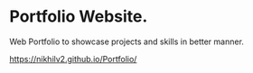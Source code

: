 # Portfolio Website.
Web Portfolio to showcase projects and skills in better manner.

https://nikhilv2.github.io/Portfolio/
